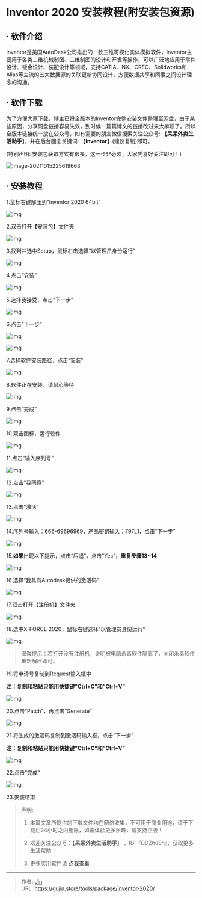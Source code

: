 # Inventor 2020 安装教程(附安装包资源)


## · 软件介绍
Inventor是美国AutoDesk公司推出的一款三维可视化实体模拟软件，Inventor主要用于各类二维机械制图、三维制图的设计和开发等操作，可以广泛地应用于零件设计、钣金设计、装配设计等领域，支持CATIA、NX、CREO、Solidworks和Alias等主流的五大数据源的关联更新协同设计，方便数据共享和同事之间设计理念的沟通。

## · 软件下载
为了方便大家下载，博主已将全版本的Inventor完整安装文件整理至网盘，由于某些原因，分享网盘链接容易失效，到时候一篇篇博文的链接改过来太麻烦了。所以全版本链接统一放在公众号，如有需要的朋友微信搜索关注公众号: 【**呆呆外卖生活助手**】，并在后台回复关键词: 【**Inventor**】(建议复制)即可。

(特别声明: 安装包获取方式有很多，这一步非必须，大家凭喜好关注即可！)

![image-20211015225619663](https://img.gujin.store/img/image-20211015225619663.png)

## · 安装教程

1.鼠标右键解压到“Inventor 2020 64bit”

![img](https://img.gujin.store/img/v2-fe3ff19ddb9effad2b42db463b73bbfe_720w.png)



2.双击打开【安装包】文件夹

![img](https://img.gujin.store/img/v2-bfc8c8c3c0a6021b9263b0f78540f72a_720w.png)

3.找到并选中Setup，鼠标右击选择“以管理员身份运行”

![img](https://img.gujin.store/img/v2-f7a6ff04c3a6d1d8f739d9d6fe115d6e_720w.png)

4.点击“安装”

![img](https://img.gujin.store/img/v2-fa28af5c495cc0b5e0875fc8af758d93_720w.png)

5.选择我接受，点击“下一步”

![img](https://img.gujin.store/img/v2-4989182ce9c0c83e50fa34eb2ccfe5c0_720w.png)

6.点击“下一步”

![img](https://img.gujin.store/img/v2-0539e8596353c6ac3be7df85d6c1db04_720w.png)

![img](https://img.gujin.store/img/v2-60d68ee47e761350a5285aef7e15a975_720w.png)

7.选择软件安装路径，点击“安装”

![img](https://img.gujin.store/img/v2-41f01a97325db04b1b9c71933125ead7_720w.png)

8.软件正在安装，请耐心等待

![img](https://img.gujin.store/img/v2-872425ab87277cf4c722d696c3ed5e3d_720w.png)

9.点击“完成”

![img](https://img.gujin.store/img/v2-7ffac22ed4899eecf95737ddebc661a8_720w.png)

10.双击图标，运行软件

![img](https://img.gujin.store/img/v2-94e281fd37b91ce724e109060381de60_720w.png)

11.点击“输入序列号”

![img](https://img.gujin.store/img/v2-b5b1cacacc80fa471f52687c529f7284_720w.png)

12.点击“我同意”

![img](https://img.gujin.store/img/v2-2831b3e65633d0acd2dbf5e574506a9b_720w.png)

13.点击“激活”

![img](https://img.gujin.store/img/v2-3938368d634f2adb941029c2f59957b7_720w.png)

14.序列号输入：666-69696969，产品密钥输入：797L1，点击“下一步”

![img](https://img.gujin.store/img/v2-d7a461fb7774fc99f14e2f7792f2d4e4_720w.png)

15.**如果**出现以下提示，点击“后退”，点击“Yes”**，重复步骤13~14**

![img](https://img.gujin.store/img/v2-a6a0affa3d7574d904c89f50fdcb5e13_720w.png)

16.选择“我具有Autodesk提供的激活码”

![img](https://img.gujin.store/img/v2-35342f5225b743346fb3879dcfaec317_720w.png)

17.双击打开【注册机】文件夹

![img](https://img.gujin.store/img/v2-4802cef3cd24bcc02012b9773acd9ff5_720w.png)

18.选中X-FORCE 2020，鼠标右键选择“以管理员身份运行”

![img](https://img.gujin.store/img/v2-f43b0775cc4d47f08efc51acb2765214_720w.png)

> 温馨提示：若打开没有注册机，说明被电脑杀毒软件隔离了，关闭杀毒软件重新解压即可。

19.将申请号复制到Request输入框中

**注：复制和粘贴只能用快捷键"Ctrl+C"和”Ctrl+V”**

![img](https://img.gujin.store/img/v2-e2e0a8e0a2d31c9637c1082b452ebd35_720w.png)



20.点击“Patch”，再点击“Generate”

![img](https://img.gujin.store/img/v2-e9725f448acd37621bf3226fa1247c0f_720w.png)



21.将生成的激活码复制到激活码输入框，点击“下一步”

**注：复制和粘贴只能用快捷键"Ctrl+C"和”Ctrl+V”**

![img](https://img.gujin.store/img/v2-88728d82f592b0470f3f29737539bb45_720w.png)



22.点击“完成”

![img](https://img.gujin.store/img/v2-558459907da547a7f40488f01b57d82b_720w.png)



23.安装结束




> 声明: 
>
> 1. 本篇文章所提供的下载文件均在网络收集，不可用于商业用途，请于下载后24小时之内删除，如需体验更多乐趣，请支持正版！
>
> 2. 欢迎关注公众号：【**呆呆外卖生活助手**】 ，ID:『DDZhuSh』，获取更多生活帮助！
>
> 3. 更多实用软件请  [点我查看](/tools)

---

> 作者: [Jin](https://img.gujin.store/img/favicon.ico)  
> URL: https://gujin.store/tools/package/inventor-2020/  

